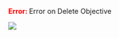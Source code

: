 

<span style="color:red"><b> Error: </b></span> Error on   Delete Objective
      

![](https://storage.googleapis.com/fluxble-reporting/screenShot19600rl0PukRoltvc.png?authuser=1)